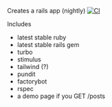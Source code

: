 
Creates a rails app (nightly) [![CI](https://github.com/la-ruby/create-rails-app/actions/workflows/ci.yml/badge.svg)](https://github.com/la-ruby/create-rails-app/actions/workflows/ci.yml)


Includes

- latest stable ruby
- latest stable rails gem
- turbo
- stimulus
- tailwind (?)
- pundit
- factorybot
- rspec
- a demo page if you GET /posts
